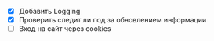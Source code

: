 - [x] Добавить Logging
- [x] Проверить следит ли под за обновлением информации
- [ ] Вход на сайт через cookies